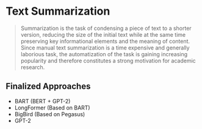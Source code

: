# Text Summarization

> Summarization is the task of condensing a piece of text to a shorter version, reducing the size of the initial text while at the same time preserving key informational elements and the meaning of content. Since manual text summarization is a time expensive and generally laborious task, the automatization of the task is gaining increasing popularity and therefore constitutes a strong motivation for academic research.

## Finalized Approaches
- BART (BERT + GPT-2)
- LongFormer (Based on BART)
- BigBird (Based on Pegasus)
- GPT-2
